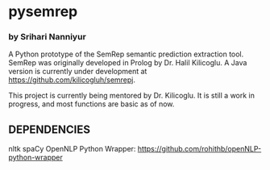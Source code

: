 # pysemrep
### by Srihari Nanniyur
A Python prototype of the SemRep semantic prediction extraction tool. SemRep was originally developed in Prolog by Dr. Halil Kilicoglu. A Java version is currently under development at https://github.com/kilicogluh/semrepj.

This project is currently being mentored by Dr. Kilicoglu. It is still a work in progress, and most functions are basic as of now.

## DEPENDENCIES
nltk
spaCy
OpenNLP Python Wrapper: https://github.com/rohithb/openNLP-python-wrapper
